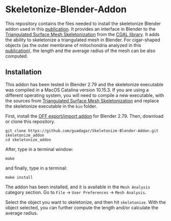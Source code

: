 # Skeletonize-Blender-Addon
This repository contains the files needed to install the skeletonize Blender addon used in this [publication](https://www.biorxiv.org/content/10.1101/2021.03.15.435547v2). It provides an interface in Blender 
to the [Triangulated Surface Mesh Skeletonization](https://doc.cgal.org/latest/Surface_mesh_skeletonization/index.html) from the [CGAL library](https://www.cgal.org/).
It adds the ability to skeletonize a triangulated mesh in Blender. For cigar-shaped objects (as the outer membrane of mitochondria analyzed in this [publication](https://www.biorxiv.org/content/10.1101/2021.03.15.435547v2)),
the length and the average radius of the mesh can be also computed.

## Installation

This addon has been tested in Blender 2.79 and the skeletonize executable was compiled in a MacOS Catalina version 10.15.3. If you are using a different operating system, you will need to compile a new executable, with the sources from [Triangulated Surface Mesh Skeletonization](https://doc.cgal.org/latest/Surface_mesh_skeletonization/index.html) and replace the skeletonize executable in the `bin` folder. 

First, install the [OFF export/import addon](https://github.com/alextsui05/blender-off-addon) for Blender 2.79. Then, download or clone this repository. 

    git clone https://github.com/guadagar/Skeletonize-Blender-Addon.git skeletonize_addon
    cd skeletonize_addon
    
After, type in a terminal window:
 
    make

and finally, type in a terminal:

    make install
    
The addon has been installed, and it is available in the `Mesh Analysis` category section. Go to `File` -> `User Preferences` -> `Mesh Analysis`.

Select the object you want to skeletonize, and then hit `skeletonize`. With the object selected, you can further compute the length and/or calculate the average radius.     




